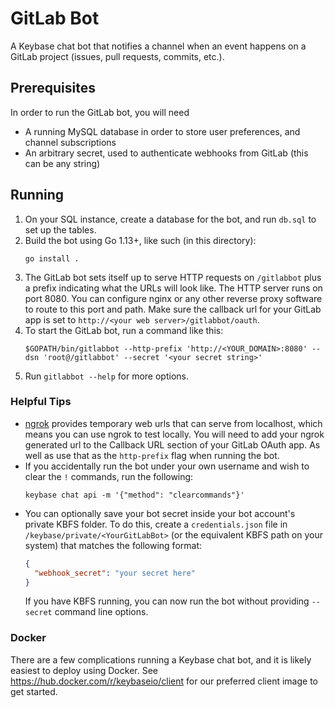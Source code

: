 # GitLab Bot

A Keybase chat bot that notifies a channel when an event happens on a GitLab project (issues, pull requests, commits, etc.).

## Prerequisites

In order to run the GitLab bot, you will need

- A running MySQL database in order to store user preferences, and channel subscriptions
- An arbitrary secret, used to authenticate webhooks from GitLab (this can be any string)

## Running

1. On your SQL instance, create a database for the bot, and run `db.sql` to set up the tables.
2. Build the bot using Go 1.13+, like such (in this directory):
   ```
   go install .
   ```
3. The GitLab bot sets itself up to serve HTTP requests on `/gitlabbot` plus a prefix indicating what the URLs will look like. The HTTP server runs on port 8080. You can configure nginx or any other reverse proxy software to route to this port and path. Make sure the callback url for your GitLab app is set to `http://<your web server>/gitlabbot/oauth`.
4. To start the GitLab bot, run a command like this:
   ```
   $GOPATH/bin/gitlabbot --http-prefix 'http://<YOUR_DOMAIN>:8080' --dsn 'root@/gitlabbot' --secret '<your secret string>'
   ```
5. Run `gitlabbot --help` for more options.

### Helpful Tips

- [ngrok](https://ngrok.com) provides temporary web urls that can serve from localhost, which means you can use ngrok to test locally. You will need to add your ngrok generated url to the Callback URL section of your GitLab OAuth app. As well as use that as the `http-prefix` flag when running the bot.
- If you accidentally run the bot under your own username and wish to clear the `!` commands, run the following:
  ```
  keybase chat api -m '{"method": "clearcommands"}'
  ```
- You can optionally save your bot secret inside your bot account's private KBFS folder. To do this, create a `credentials.json` file in `/keybase/private/<YourGitLabBot>` (or the equivalent KBFS path on your system) that matches the following format:
  ```json
  {
    "webhook_secret": "your secret here"
  }
  ```
  If you have KBFS running, you can now run the bot without providing `--secret` command line options.

### Docker

There are a few complications running a Keybase chat bot, and it is likely easiest to deploy using Docker. See https://hub.docker.com/r/keybaseio/client for our preferred client image to get started.
